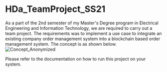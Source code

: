 # HDa_TeamProject_SS21
As a part of the 2nd semester of my Master's Degree program in Electrical Engineering and Information Technology, we are required to carry out a team project. The requirements was to implement a use case to integrate an existing company order management system into a blockchain based order management system. The concept is as shown below.
![Concept_Anonymized](https://user-images.githubusercontent.com/76457616/124820917-5e836c80-df6e-11eb-8c21-9331297bbc01.png)

Please refer to the documentation on how to run this project on your system.
